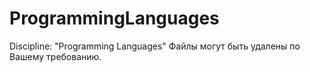 # ProgrammingLanguages
Discipline: "Programming Languages"
Файлы могут быть удалены по Вашему требованию.
